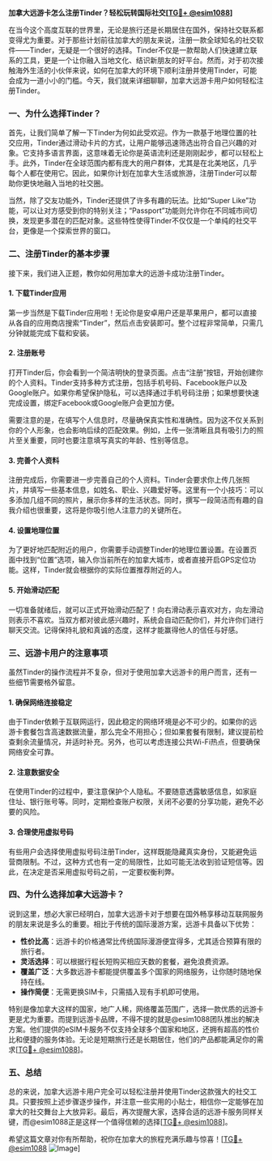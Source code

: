 **加拿大远游卡怎么注册Tinder？轻松玩转国际社交[[TG💪+ @esim1088](https://t.me/s/esim1088)]**

在当今这个高度互联的世界里，无论是旅行还是长期居住在国外，保持社交联系都变得尤为重要。对于那些计划前往加拿大的朋友来说，注册一款全球知名的社交软件——Tinder，无疑是一个很好的选择。Tinder不仅是一款帮助人们快速建立联系的工具，更是一个让你融入当地文化、结识新朋友的好平台。然而，对于初次接触海外生活的小伙伴来说，如何在加拿大的环境下顺利注册并使用Tinder，可能会成为一道小小的门槛。今天，我们就来详细聊聊，加拿大远游卡用户如何轻松注册Tinder。

### **一、为什么选择Tinder？**

首先，让我们简单了解一下Tinder为何如此受欢迎。作为一款基于地理位置的社交应用，Tinder通过滑动卡片的方式，让用户能够迅速筛选出符合自己兴趣的对象。它支持多语言界面，这意味着无论你是英语流利还是刚刚起步，都可以轻松上手。此外，Tinder在全球范围内都有庞大的用户群体，尤其是在北美地区，几乎每个人都在使用它。因此，如果你计划在加拿大生活或旅游，注册Tinder可以帮助你更快地融入当地的社交圈。

当然，除了交友功能外，Tinder还提供了许多有趣的玩法。比如“Super Like”功能，可以让对方感受到你的特别关注；“Passport”功能则允许你在不同城市间切换，发现更多潜在的匹配对象。这些特性使得Tinder不仅仅是一个单纯的社交平台，更像是一个探索世界的窗口。

### **二、注册Tinder的基本步骤**

接下来，我们进入正题，教你如何用加拿大的远游卡成功注册Tinder。

#### **1. 下载Tinder应用**

第一步当然是下载Tinder应用啦！无论你是安卓用户还是苹果用户，都可以直接从各自的应用商店搜索“Tinder”，然后点击安装即可。整个过程非常简单，只需几分钟就能完成下载和安装。

#### **2. 注册账号**

打开Tinder后，你会看到一个简洁明快的登录页面。点击“注册”按钮，开始创建你的个人资料。Tinder支持多种方式注册，包括手机号码、Facebook账户以及Google账户。如果你希望保护隐私，可以选择通过手机号码注册；如果想要快速完成设置，绑定Facebook或Google账户会更加方便。

需要注意的是，在填写个人信息时，尽量确保真实性和准确性。因为这不仅关系到你的个人形象，也会影响后续的匹配效果。例如，上传一张清晰且具有吸引力的照片至关重要，同时也要注意填写真实的年龄、性别等信息。

#### **3. 完善个人资料**

注册完成后，你需要进一步完善自己的个人资料。Tinder会要求你上传几张照片，并填写一些基本信息，如姓名、职业、兴趣爱好等。这里有一个小技巧：可以多添加几组不同的照片，展示你多样的生活状态。同时，撰写一段简洁而有趣的自我介绍也很重要，这将是你吸引他人注意力的关键所在。

#### **4. 设置地理位置**

为了更好地匹配附近的用户，你需要手动调整Tinder的地理位置设置。在设置页面中找到“位置”选项，输入你当前所在的加拿大城市，或者直接开启GPS定位功能。这样，Tinder就会根据你的实际位置推荐附近的人。

#### **5. 开始滑动匹配**

一切准备就绪后，就可以正式开始滑动匹配了！向右滑动表示喜欢对方，向左滑动则表示不喜欢。当双方都对彼此感兴趣时，系统会自动匹配你们，并允许你们进行聊天交流。记得保持礼貌和真诚的态度，这样才能赢得他人的信任与好感。

### **三、远游卡用户的注意事项**

虽然Tinder的操作流程并不复杂，但对于使用加拿大远游卡的用户而言，还有一些细节需要格外留意。

#### **1. 确保网络连接稳定**

由于Tinder依赖于互联网运行，因此稳定的网络环境是必不可少的。如果你的远游卡套餐包含高速数据流量，那么完全不用担心；但如果套餐有限制，建议提前检查剩余流量情况，并适时补充。另外，也可以考虑连接公共Wi-Fi热点，但要确保网络安全可靠。

#### **2. 注意数据安全**

在使用Tinder的过程中，要注意保护个人隐私。不要随意透露敏感信息，如家庭住址、银行账号等。同时，定期检查账户权限，关闭不必要的分享功能，避免不必要的风险。

#### **3. 合理使用虚拟号码**

有些用户会选择使用虚拟号码注册Tinder，这样既能隐藏真实身份，又能避免运营商限制。不过，这种方式也有一定的局限性，比如可能无法收到验证短信等。因此，在决定是否采用虚拟号码之前，一定要权衡利弊。

### **四、为什么选择加拿大远游卡？**

说到这里，想必大家已经明白，加拿大远游卡对于想要在国外畅享移动互联网服务的朋友来说是多么的重要。相比于传统的国际漫游方案，远游卡具备以下优势：

- **性价比高**：远游卡的价格通常比传统国际漫游便宜得多，尤其适合预算有限的旅行者。
- **灵活选择**：可以根据行程长短购买相应天数的套餐，避免浪费资源。
- **覆盖广泛**：大多数远游卡都能提供覆盖多个国家的网络服务，让你随时随地保持在线。
- **操作简便**：无需更换SIM卡，只需插入现有手机即可使用。

特别是像加拿大这样的国家，地广人稀，网络覆盖范围广，选择一款优质的远游卡更是尤为重要。而提到远游卡品牌，不得不提的就是@esim1088团队推出的解决方案。他们提供的eSIM卡服务不仅支持全球多个国家和地区，还拥有超高的性价比和便捷的服务体验。无论是短期旅行还是长期居住，他们的产品都能满足你的需求[[TG💪+ @esim1088](https://t.me/s/esim1088)]。

### **五、总结**

总的来说，加拿大远游卡用户完全可以轻松注册并使用Tinder这款强大的社交工具。只要按照上述步骤逐步操作，并注意一些实用的小贴士，相信你一定能够在加拿大的社交舞台上大放异彩。最后，再次提醒大家，选择合适的远游卡服务同样关键，而@esim1088正是这样一个值得信赖的选择[[TG💪+ @esim1088](https://t.me/s/esim1088)]。

希望这篇文章对你有所帮助，祝你在加拿大的旅程充满乐趣与惊喜！[[TG💪+ @esim1088](https://t.me/s/esim1088) ![Image](https://i.postimg.cc/4NQfJmqS/Snipaste-2025-05-13-00-14-12.png)]